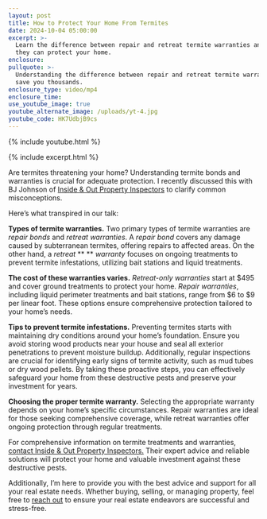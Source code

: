 ```yaml
---
layout: post
title: How to Protect Your Home From Termites
date: 2024-10-04 05:00:00
excerpt: >-
  Learn the difference between repair and retreat termite warranties and how
  they can protect your home.
enclosure:
pullquote: >-
  Understanding the difference between repair and retreat termite warranties can
  save you thousands.
enclosure_type: video/mp4
enclosure_time:
use_youtube_image: true
youtube_alternate_image: /uploads/yt-4.jpg
youtube_code: HK7UdbjB9cs
---
```

{% include youtube.html %}

{% include excerpt.html %}

Are termites threatening your home? Understanding termite bonds and warranties is crucial for adequate protection. I recently discussed this with BJ Johnson of [Inside & Out Property Inspectors](https://insideandoutpropertyinspectors.com/) to clarify common misconceptions.

Here’s what transpired in our talk:

**Types of termite warranties.** Two primary types of termite warranties are *repair bonds* and *retreat warranties*. A *repair bond* covers any damage caused by subterranean termites, offering repairs to affected areas. On the other hand, a *retreat* \*\* \*\* *warranty* focuses on ongoing treatments to prevent termite infestations, utilizing bait stations and liquid treatments.

**The cost of these warranties varies.** *Retreat-only warranties* start at $495 and cover ground treatments to protect your home. *Repair warranties*, including liquid perimeter treatments and bait stations, range from $6 to $9 per linear foot. These options ensure comprehensive protection tailored to your home’s needs.

**Tips to prevent termite infestations.** Preventing termites starts with maintaining dry conditions around your home’s foundation. Ensure you avoid storing wood products near your house and seal all exterior penetrations to prevent moisture buildup. Additionally, regular inspections are crucial for identifying early signs of termite activity, such as mud tubes or dry wood pellets. By taking these proactive steps, you can effectively safeguard your home from these destructive pests and preserve your investment for years.

**Choosing the proper termite warranty.** Selecting the appropriate warranty depends on your home’s specific circumstances. Repair warranties are ideal for those seeking comprehensive coverage, while retreat warranties offer ongoing protection through regular treatments.

For comprehensive information on termite treatments and warranties, [contact Inside & Out Property Inspectors.](tel:9043951900) Their expert advice and reliable solutions will protect your home and valuable investment against these destructive pests.

Additionally, I’m here to provide you with the best advice and support for all your real estate needs. Whether buying, selling, or managing property, feel free to [reach out](tel:&#40;904&#41;%20405-1995) to ensure your real estate endeavors are successful and stress-free.